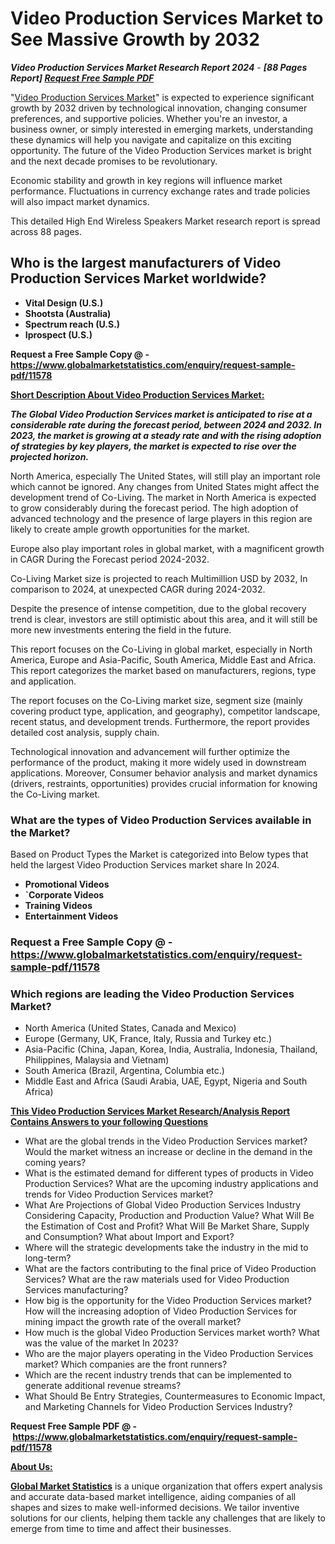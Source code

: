 <h1>Video Production Services Market to See Massive Growth by 2032</h1>
<p><em><strong>Video Production Services Market Research Report 2024</strong></em>&nbsp;-&nbsp;<em><strong>[88 Pages Report] </strong></em><em><strong><a href="https://www.globalmarketstatistics.com/enquiry/request-sample-pdf/11578">Request Free Sample PDF</a></strong></em></p>
<p>"<a href="https://www.globalmarketstatistics.com/market-reports/video-production-services-market-11578">Video Production Services Market</a>" is expected to experience significant growth by 2032 driven by technological innovation, changing consumer preferences, and supportive policies. Whether you're an investor, a business owner, or simply interested in emerging markets, understanding these dynamics will help you navigate and capitalize on this exciting opportunity. The future of the&nbsp;Video Production Services market is bright and the next decade promises to be revolutionary.</p>
<p>Economic stability and growth in key regions will influence market performance. Fluctuations in currency exchange rates and trade policies will also impact market dynamics.</p>
<p>This detailed&nbsp;High End Wireless Speakers Market research report is spread across 88 pages.</p>
<h2><strong>Who is the largest manufacturers of Video Production Services Market worldwide?</strong></h2>
<ul>
<li><strong>Vital Design (U.S.)</strong></li>
<li><strong>Shootsta (Australia)</strong></li>
<li><strong>Spectrum reach (U.S.)</strong></li>
<li><strong>Iprospect (U.S.)</strong></li>
</ul>
<p><strong>Request a Free Sample Copy @ - <a href="https://www.globalmarketstatistics.com/enquiry/request-sample-pdf/11578">https://www.globalmarketstatistics.com/enquiry/request-sample-pdf/11578</a></strong></p>
<p><strong><u>Short Description About Video Production Services Market:</u></strong></p>
<p><strong><em>The Global Video Production Services market is anticipated to rise at a considerable rate during the forecast period, between 2024 and 2032. In 2023, the market is growing at a steady rate and with the rising adoption of strategies by key players, the market is expected to rise over the projected horizon.</em></strong></p>
<p>North America, especially The United States, will still play an important role which cannot be ignored. Any changes from United States might affect the development trend of Co-Living. The market in North America is expected to grow considerably during the forecast period. The high adoption of advanced technology and the presence of large players in this region are likely to create ample growth opportunities for the market.</p>
<p>Europe also play important roles in global market, with a magnificent growth in CAGR During the Forecast period 2024-2032.</p>
<p>Co-Living Market size is projected to reach Multimillion USD by 2032, In comparison to 2024, at unexpected CAGR during 2024-2032.</p>
<p>Despite the presence of intense competition, due to the global recovery trend is clear, investors are still optimistic about this area, and it will still be more new investments entering the field in the future.</p>
<p>This report focuses on the Co-Living in global market, especially in North America, Europe and Asia-Pacific, South America, Middle East and Africa. This report categorizes the market based on manufacturers, regions, type and application.</p>
<p>The report focuses on the Co-Living market size, segment size (mainly covering product type, application, and geography), competitor landscape, recent status, and development trends. Furthermore, the report provides detailed cost analysis, supply chain.</p>
<p>Technological innovation and advancement will further optimize the performance of the product, making it more widely used in downstream applications. Moreover, Consumer behavior analysis and market dynamics (drivers, restraints, opportunities) provides crucial information for knowing the Co-Living market.</p>
<h3>What are the types of Video Production Services available in the Market?</h3>
<p>Based on Product Types the Market is categorized into Below types that held the largest Video Production Services market share In 2024.</p>
<ul>
<li><strong>Promotional Videos</strong></li>
<li><strong>`Corporate Videos</strong></li>
<li><strong>Training Videos</strong></li>
<li><strong>Entertainment Videos</strong></li>
</ul>
<h3>Request a Free Sample Copy @ - <a href="https://www.globalmarketstatistics.com/enquiry/request-sample-pdf/11578">https://www.globalmarketstatistics.com/enquiry/request-sample-pdf/11578</a></h3>
<h3>Which regions are leading the Video Production Services Market?</h3>
<ul>
<li>North America (United States, Canada and Mexico)</li>
<li>Europe (Germany, UK, France, Italy, Russia and Turkey etc.)</li>
<li>Asia-Pacific (China, Japan, Korea, India, Australia, Indonesia, Thailand, Philippines, Malaysia and Vietnam)</li>
<li>South America (Brazil, Argentina, Columbia etc.)</li>
<li>Middle East and Africa (Saudi Arabia, UAE, Egypt, Nigeria and South Africa)</li>
</ul>
<p><strong><u>This Video Production Services Market Research/Analysis Report Contains Answers to your following Questions</u></strong></p>
<ul>
<li>What are the global trends in the Video Production Services market? Would the market witness an increase or decline in the demand in the coming years?</li>
<li>What is the estimated demand for different types of products in Video Production Services? What are the upcoming industry applications and trends for Video Production Services market?</li>
<li>What Are Projections of Global Video Production Services Industry Considering Capacity, Production and Production Value? What Will Be the Estimation of Cost and Profit? What Will Be Market Share, Supply and Consumption? What about Import and Export?</li>
<li>Where will the strategic developments take the industry in the mid to long-term?</li>
<li>What are the factors contributing to the final price of Video Production Services? What are the raw materials used for Video Production Services manufacturing?</li>
<li>How big is the opportunity for the Video Production Services market? How will the increasing adoption of Video Production Services for mining impact the growth rate of the overall market?</li>
<li>How much is the global Video Production Services market worth? What was the value of the market In 2023?</li>
<li>Who are the major players operating in the Video Production Services market? Which companies are the front runners?</li>
<li>Which are the recent industry trends that can be implemented to generate additional revenue streams?</li>
<li>What Should Be Entry Strategies, Countermeasures to Economic Impact, and Marketing Channels for Video Production Services Industry?</li>
</ul>
<p><strong>Request Free Sample PDF @ -&nbsp;<a href="https://www.globalmarketstatistics.com/enquiry/request-sample-pdf/11578">https://www.globalmarketstatistics.com/enquiry/request-sample-pdf/11578</a></strong></p>
<p><strong><u>About Us:</u></strong></p>
<p><strong><a href="https://www.globalmarketstatistics.com/">Global Market Statistics</a></strong> is a unique organization that offers expert analysis and accurate data-based market intelligence, aiding companies of all shapes and sizes to make well-informed decisions. We tailor inventive solutions for our clients, helping them tackle any challenges that are likely to emerge from time to time and affect their businesses.</p>